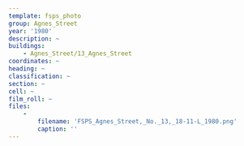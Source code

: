 ```yaml
---
template: fsps_photo
group: Agnes_Street
year: '1980'
description: ~
buildings:
    - Agnes_Street/13_Agnes_Street
coordinates: ~
heading: ~
classification: ~
section: ~
cell: ~
film_roll: ~
files:
    -
        filename: 'FSPS_Agnes_Street,_No._13,_18-11-L_1980.png'
        caption: ''
---
```

